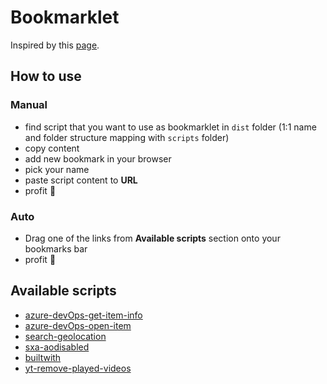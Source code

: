 # Bookmarklet

Inspired by this [page](https://mrcoles.com/bookmarklet/).

## How to use

### Manual

- find script that you want to use as bookmarklet in `dist` folder (1:1 name and folder structure mapping with `scripts` folder)
- copy content
- add new bookmark in your browser
- pick your name
- paste script content to **URL**
- profit 🚀

### Auto

- Drag one of the links from **Available scripts** section onto your bookmarks bar
- profit 🚀

## Available scripts

- <a href="javascript:(function()%7Bvar%20parts=[%22%22];[].forEach.call(document.querySelectorAll(%22.bolt-breadcrumb-container%20%3E%20div%20.bolt-breadcrumb-item%20%3E%20span%20.bolt-breadcrumb-item-text%22),function(a)%7Bparts.push(a.innerText)%7D);var%20path=parts.join(%22/%22);var%20repositoryId=window.dataProviders.data[%22ms.vss-code-web.versioncontrol-viewmodel-data-provider%22].gitRepository.id;var%20commitId=window.dataProviders.data[%22ms.vss-code-web.source-explorer-tree-file-listing-data-provider%22].descriptor.version;var%20obj=%7B%7D;obj.path=path;obj.repositoryId=repositoryId;obj.commitId=commitId;prompt(%22Copy%20object%20JSON%20and%20paste%20into%20mappings%22,JSON.stringify(obj));%7D)()">azure-devOps-get-item-info</a>
- <a href="javascript:(function()%7Bvar%20id=prompt(%22PBI/BUG/TASK%20ID%22,%22%22);if(id.length%3E0)%7Bvar%20url=%22https://dev.azure.com/Sitecore-PD/Products/_workitems/edit/%22+id;window.open(url,%22_blank%22)%7D;%7D)()">azure-devOps-open-item</a>
- <a href="javascript:(function()%7Bwindow.location=window.location+%22&gl=us%22;%7D)()">search-geolocation</a>
- <a href="javascript:(function()%7Bif(window.location.search.length%3E0)%7Bwindow.location.search+=%22&aodisabled=1%22%7Delse%7Bwindow.location.search=%22aodisabled=1%22%7D;%7D)()">sxa-aodisabled</a>
- <a href="javascript:(function()%7Bwindow.open(%22http://builtwith.com/%22+location.host);%7D)()">builtwith</a>
- <a href="javascript:(function()%7B[].forEach.call(document.querySelectorAll(%22ytd-thumbnail-overlay-resume-playback-renderer%22),function(a)%7Ba.parentElement.parentElement.parentElement.parentElement.parentElement.parentElement.parentElement.remove()%7D);%7D)()">yt-remove-played-videos</a>
